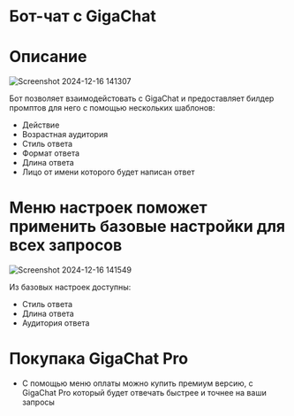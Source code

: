 # Бот-чат с GigaChat

# Описание

![Screenshot 2024-12-16 141307](https://github.com/user-attachments/assets/9ea3616b-678a-401d-bd20-27a4924d091f)

Бот позволяет взаимодейстовать с GigaChat и предоставляет билдер промптов для него с помощью нескольких шаблонов:
- Действие
- Возрастная аудитория
- Стиль ответа
- Формат ответа
- Длина ответа
- Лицо от имени которого будет написан ответ


# Меню настроек поможет применить базовые настройки для всех запросов
![Screenshot 2024-12-16 141549](https://github.com/user-attachments/assets/8909b0f2-43f0-4eac-a681-697807f6c7a9)

Из базовых настроек доступны:
- Стиль ответа
- Длина ответа
- Аудитория ответа

# Покупака GigaChat Pro
- С помощью меню оплаты можно купить премиум версию, с GigaChat Pro который будет отвечать быстрее и точнее на ваши запросы

